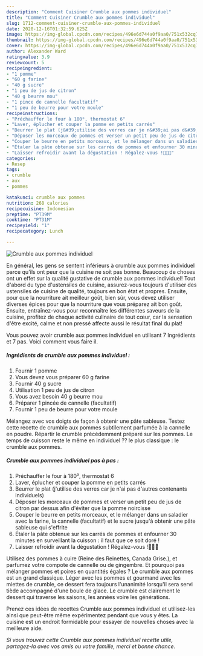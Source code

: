 ```yaml
---
description: "Comment Cuisiner Crumble aux pommes individuel"
title: "Comment Cuisiner Crumble aux pommes individuel"
slug: 1712-comment-cuisiner-crumble-aux-pommes-individuel
date: 2020-12-16T01:32:59.625Z
image: https://img-global.cpcdn.com/recipes/496e6d744a0f9aa0/751x532cq70/crumble-aux-pommes-individuel-photo-principale-de-la-recette.jpg
thumbnail: https://img-global.cpcdn.com/recipes/496e6d744a0f9aa0/751x532cq70/crumble-aux-pommes-individuel-photo-principale-de-la-recette.jpg
cover: https://img-global.cpcdn.com/recipes/496e6d744a0f9aa0/751x532cq70/crumble-aux-pommes-individuel-photo-principale-de-la-recette.jpg
author: Alexander Ward
ratingvalue: 3.9
reviewcount: 5
recipeingredient:
- "1 pomme"
- "60 g farine"
- "40 g sucre"
- "1 peu de jus de citron"
- "40 g beurre mou"
- "1 pince de cannelle facultatif"
- "1 peu de beurre pour votre moule"
recipeinstructions:
- "Préchauffer le four à 180⁰, thermostat 6"
- "Laver, éplucher et couper la pomme en petits carrés"
- "Beurrer le plat (j&#39;utilise des verres car je n&#39;ai pas d&#39;autres contenants individuels)"
- "Déposer les morceaux de pommes et verser un petit peu de jus de citron par dessus afin d&#39;éviter que la pomme noircisse"
- "Couper le beurre en petits morceaux, et le mélanger dans un saladier avec la farine, la cannelle (facultatif) et le sucre jusqu&#39;à obtenir une pâte sableuse qui s&#39;effrite"
- "Étaler la pâte obtenue sur les carrés de pommes et enfourner 30 minutes en surveillant la cuisson : il faut que ce soit doré !"
- "Laisser refroidir avant la dégustation ! Régalez-vous !👩🏼‍🍳"
categories:
- Resep
tags:
- crumble
- aux
- pommes

katakunci: crumble aux pommes 
nutrition: 268 calories
recipecuisine: Indonesian
preptime: "PT39M"
cooktime: "PT31M"
recipeyield: "1"
recipecategory: Lunch

---
```



![Crumble aux pommes individuel](https://img-global.cpcdn.com/recipes/496e6d744a0f9aa0/751x532cq70/crumble-aux-pommes-individuel-photo-principale-de-la-recette.jpg)

En général, les gens se sentent inférieurs à crumble aux pommes individuel parce qu'ils ont peur que la cuisine ne soit pas bonne. Beaucoup de choses ont un effet sur la qualité gustative de crumble aux pommes individuel! Tout d'abord du type d'ustensiles de cuisine, assurez-vous toujours d'utiliser des ustensiles de cuisine de qualité, toujours en bon état et propres. Ensuite, pour que la nourriture ait meilleur goût, bien sûr, vous devez utiliser diverses épices pour que la nourriture que vous préparez ait bon goût. Ensuite, entraînez-vous pour reconnaître les différentes saveurs de la cuisine, profitez de chaque activité culinaire de tout cœur, car la sensation d'être excité, calme et non pressé affecte aussi le résultat final du plat!

<!--inarticleads1-->

Vous pouvez avoir crumble aux pommes individuel en utilisant 7 Ingrédients et 7 pas. Voici comment vous faire il.

##### Ingrédients de crumble aux pommes individuel :

1. Fournir 1 pomme
1. Vous devez vous préparer 60 g farine
1. Fournir 40 g sucre
1. Utilisation 1 peu de jus de citron
1. Vous avez besoin 40 g beurre mou
1. Préparer 1 pincée de cannelle (facultatif)
1. Fournir 1 peu de beurre pour votre moule


Mélangez avec vos doigts de façon à obtenir une pâte sableuse. Testez cette recette de crumble aux pommes subtilement parfumée à la cannelle en poudre. Répartir le crumble précédemment préparé sur les pommes. Le temps de cuisson reste le même en individuel ?? le plus classique : le crumble aux pommes. 

<!--inarticleads2-->

##### Crumble aux pommes individuel pas à pas :

1. Préchauffer le four à 180⁰, thermostat 6
1. Laver, éplucher et couper la pomme en petits carrés
1. Beurrer le plat (j&#39;utilise des verres car je n&#39;ai pas d&#39;autres contenants individuels)
1. Déposer les morceaux de pommes et verser un petit peu de jus de citron par dessus afin d&#39;éviter que la pomme noircisse
1. Couper le beurre en petits morceaux, et le mélanger dans un saladier avec la farine, la cannelle (facultatif) et le sucre jusqu&#39;à obtenir une pâte sableuse qui s&#39;effrite
1. Étaler la pâte obtenue sur les carrés de pommes et enfourner 30 minutes en surveillant la cuisson : il faut que ce soit doré !
1. Laisser refroidir avant la dégustation ! Régalez-vous !👩🏼‍🍳


Utilisez des pommes à cuire (Reine des Reinettes, Canada Grise.), et parfumez votre compote de cannelle ou de gingembre. Et pourquoi pas mélanger pommes et poires en quantités égales ? Le crumble aux pommes est un grand classique. Léger avec les pommes et gourmand avec les miettes de crumble, ce dessert fera toujours l&#39;unanimité lorsqu&#39;il sera servi tiède accompagné d&#39;une boule de glace. Le crumble est clairement le dessert qui traverse les saisons, les années voire les générations. 

<!--inarticleads1-->

<p>
Prenez ces idées de recettes Crumble aux pommes individuel et utilisez-les ainsi que peut-être même expérimentez pendant que vous y êtes. La cuisine est un endroit formidable pour essayer de nouvelles choses avec la meilleure aide.
</p>

<p>
<i>Si vous trouvez cette Crumble aux pommes individuel recette utile, partagez-la avec vos amis ou votre famille, merci et bonne chance.</i>
</p>
